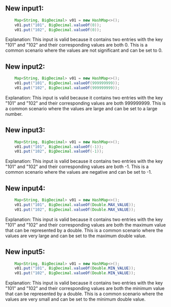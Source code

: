 ## New input1:
```java
    Map<String, BigDecimal> v01 = new HashMap<>();
    v01.put("101", BigDecimal.valueOf(0));
    v01.put("102", BigDecimal.valueOf(0));
```
Explanation: This input is valid because it contains two entries with the key "101" and "102" and their corresponding values are both 0. This is a common scenario where the values are not significant and can be set to 0.

## New input2:
```java
    Map<String, BigDecimal> v01 = new HashMap<>();
    v01.put("101", BigDecimal.valueOf(999999999));
    v01.put("102", BigDecimal.valueOf(999999999));
```
Explanation: This input is valid because it contains two entries with the key "101" and "102" and their corresponding values are both 999999999. This is a common scenario where the values are large and can be set to a large number.

## New input3:
```java
    Map<String, BigDecimal> v01 = new HashMap<>();
    v01.put("101", BigDecimal.valueOf(-1));
    v01.put("102", BigDecimal.valueOf(-1));
```
Explanation: This input is valid because it contains two entries with the key "101" and "102" and their corresponding values are both -1. This is a common scenario where the values are negative and can be set to -1.

## New input4:
```java
    Map<String, BigDecimal> v01 = new HashMap<>();
    v01.put("101", BigDecimal.valueOf(Double.MAX_VALUE));
    v01.put("102", BigDecimal.valueOf(Double.MAX_VALUE));
```
Explanation: This input is valid because it contains two entries with the key "101" and "102" and their corresponding values are both the maximum value that can be represented by a double. This is a common scenario where the values are very large and can be set to the maximum double value.

## New input5:
```java
    Map<String, BigDecimal> v01 = new HashMap<>();
    v01.put("101", BigDecimal.valueOf(Double.MIN_VALUE));
    v01.put("102", BigDecimal.valueOf(Double.MIN_VALUE));
```
Explanation: This input is valid because it contains two entries with the key "101" and "102" and their corresponding values are both the minimum value that can be represented by a double. This is a common scenario where the values are very small and can be set to the minimum double value.

